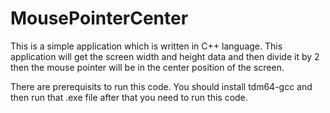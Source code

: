 # MousePointerCenter
This is a simple application which is written in C++ language. This application will get the screen width and height data and then divide it by 2 then the mouse pointer will be in the center position of the screen. 

There are prerequisits to run this code. You should install tdm64-gcc and then run that .exe file after that you need to run this code. 

